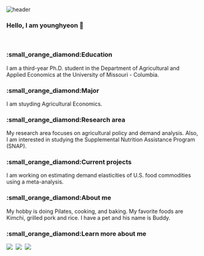![header](https://capsule-render.vercel.app/api?type=wave&color=auto&height=300&section=header&text=Younghyeon%20Jeon&fontSize=90)


### Hello, I am younghyeon 👋

&nbsp;

<h3>:small_orange_diamond:Education</h3>
I am a third-year Ph.D. student in the Department of Agricultural and Applied Economics at the University of Missouri - Columbia. 

<h3>:small_orange_diamond:Major</h3>
I am stuyding Agricultural Economics.

<h3>:small_orange_diamond:Research area</h3>
My research area focuses on agricultural policy and demand analysis. Also, I am interested in studying the Supplemental Nutrition Assistance Program (SNAP).

<h3>:small_orange_diamond:Current projects</h3>
I am working on estimating demand elasticities of U.S. food commodities using a meta-analysis.

<h3>:small_orange_diamond:About me</h3>
My hobby is doing Pilates, cooking, and baking. My favorite foods are Kimchi, grilled pork and rice. I have a pet and his name is Buddy. 
</p>

<h3>:small_orange_diamond:Learn more about me</h3>
<a href="https://www.linkedin.com/in/younghyeon-jeon-7337b5179/"><img src="https://img.shields.io/badge/LinkedIn-0A66C2?style=flat-square&logo=LinkedIn&logoColor=white&link=https://www.linkedin.com/in/younghyeon-jeon-7337b5179"/></a>&nbsp
  <a href="https://scholar.google.com/citations?user=hEv4S_4AAAAJ&hl=ko"><img src="https://img.shields.io/badge/Google Scholar-4285F4?style=flat-square&logo=Google Scholar&logoColor=white&link=https://scholar.google.com/citations?user=hEv4S_4AAAAJ&hl=ko"/></a>&nbsp
  <a href="mailto:yjeon@mail.missouri.edu"><img src="https://img.shields.io/badge/Microsoft Outlook-0078D4?style=flat-square&logo=Microsoft Outlook&logoColor=white&link=yjeon@mail.missouri.edu"/></a>&nbsp
</p>
&nbsp;
